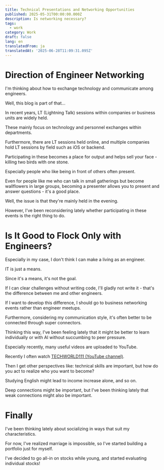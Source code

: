 ```yaml
---
title: Technical Presentations and Networking Opportunities
published: 2025-05-31T00:00:00.000Z
description: Is networking necessary?
tags:
  - work
category: Work
draft: false
lang: en
translatedFrom: ja
translatedAt: '2025-06-28T11:09:31.095Z'
---
```


# Direction of Engineer Networking

I'm thinking about how to exchange technology and communicate among engineers.

Well, this blog is part of that...

In recent years, LT (Lightning Talk) sessions within companies or business units are widely held.

These mainly focus on technology and personnel exchanges within departments.

Furthermore, there are LT sessions held online, and multiple companies hold LT sessions by field such as iOS or backend.

Participating in these becomes a place for output and helps sell your face - killing two birds with one stone.

Especially people who like being in front of others often present.

Even for people like me who can talk in small gatherings but become wallflowers in large groups, becoming a presenter allows you to present and answer questions - it's a good place.

Well, the issue is that they're mainly held in the evening.

However, I've been reconsidering lately whether participating in these events is the right thing to do.

# Is It Good to Flock Only with Engineers?

Especially in my case, I don't think I can make a living as an engineer.

IT is just a means.

Since it's a means, it's not the goal.

If I can clear challenges without writing code, I'll gladly not write it - that's the difference between me and other engineers.

If I want to develop this difference, I should go to business networking events rather than engineer meetups.

Furthermore, considering my communication style, it's often better to be connected through super connectors.

Thinking this way, I've been feeling lately that it might be better to learn individually or with AI without succumbing to peer pressure.

Especially recently, many useful videos are uploaded to YouTube.

Recently I often watch [TECHWORLD111 (YouTube channel)](https://www.youtube.com/@TECHWORLD111).

Then I get other perspectives like: technical skills are important, but how do you act to realize who you want to become?

Studying English might lead to income increase alone, and so on.

Deep connections might be important, but I've been thinking lately that weak connections might also be important.

# Finally

I've been thinking lately about socializing in ways that suit my characteristics.

For now, I've realized marriage is impossible, so I've started building a portfolio just for myself.

I've decided to go all-in on stocks while young, and started evaluating individual stocks!
